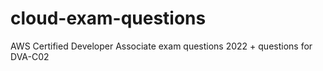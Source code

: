 # cloud-exam-questions
AWS Certified Developer Associate exam questions 2022 + questions for DVA-C02
